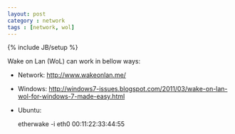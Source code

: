 ```yaml
---
layout: post
category : network
tags : [network, wol]
---
```

{% include JB/setup %}

Wake on Lan (WoL) can work in bellow ways:

- Network: <http://www.wakeonlan.me/>
- Windows: <http://windows7-issues.blogspot.com/2011/03/wake-on-lan-wol-for-windows-7-made-easy.html>
- Ubuntu:

	etherwake -i eth0 00:11:22:33:44:55
